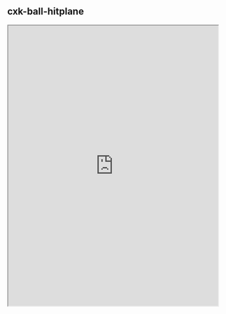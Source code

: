 ## cxk-ball-hitplane

<iframe src="https://sfmemz.github.io/cxk-ball-hitplane/" width="480" height="640">

<a href="/index.html">More Games</a>
